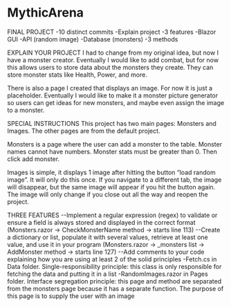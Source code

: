 # MythicArena
FINAL PROJECT
-10 distinct commits
-Explain project
-3 features
-Blazor GUI
-API (random image)
-Database (monsters)
-3 methods



EXPLAIN YOUR PROJECT
I had to change from my original idea, but now I have a monster creator. Eventually I would like to add combat, but for now this allows users to store data about the monsters they create. They can store monster stats like Health, Power, and more.

There is also a page I created that displays an image. For now it is just a placeholder. Eventually I would like to make it a monster picture generator so users can get ideas for new monsters, and maybe even assign the image to a monster.



SPECIAL INSTRUCTIONS
This project has two main pages: Monsters and Images. The other pages are from the default project.

Monsters is a page where the user can add a monster to the table. Monster names cannot have numbers. Monster stats must be greater than 0. Then click add monster.

Images is simple, it displays 1 image after hitting the button “load random image”. It will only do this once. If you navigate to a different tab, the image will disappear, but the same image will appear if you hit the button again. The image will only change if you close out all the way and reopen the project.



THREE FEATURES
--Implement a regular expression (regex) to validate or ensure a field is always stored and displayed in the correct format (Monsters.razor -> CheckMonsterName method -> starts line 113)
--Create a dictionary or list, populate it with several values, retrieve at least one value, and use it in your program (Monsters.razor -> _monsters list -> AddMonster method -> starts line 127)
--Add comments to your code explaining how you are using at least 2 of the solid principles
-Fetch.cs in Data folder. Single-responsibility principle: this class is only responsible for fetching the data and putting it in a list
-RandomImages.razor in Pages folder. Interface segregation principle: this page and method are separated from the monsters page because it has a separate function. The purpose of this page is to supply the user with an image

